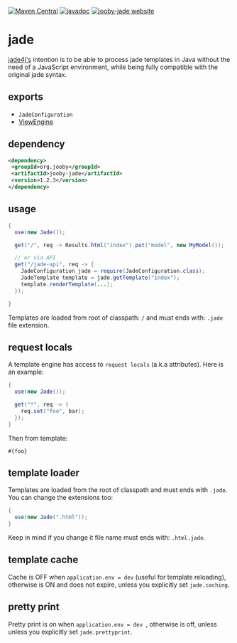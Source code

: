[![Maven Central](https://maven-badges.herokuapp.com/maven-central/org.jooby/jooby-jade/badge.svg)](https://maven-badges.herokuapp.com/maven-central/org.jooby/jooby-jade)
[![javadoc](https://javadoc.io/badge/org.jooby/jooby-jade.svg)](https://javadoc.io/doc/org.jooby/jooby-jade/1.2.3)
[![jooby-jade website](https://img.shields.io/badge/jooby-jade-brightgreen.svg)](http://jooby.org/doc/jade)
# jade

<a href="https://github.com/neuland/jade4j">jade4j's</a> intention is to be able to process jade templates in Java without the need of a JavaScript environment, while being fully compatible with the original jade syntax.

## exports

* ```JadeConfiguration```
* [ViewEngine](/apidocs/org/jooby/View.Engine.html)

## dependency

```xml
<dependency>
 <groupId>org.jooby</groupId>
 <artifactId>jooby-jade</artifactId>
 <version>1.2.3</version>
</dependency>
```

## usage

```java
{
  use(new Jade());

  get("/", req -> Results.html("index").put("model", new MyModel());

  // or via API
  get("/jade-api", req -> {
    JadeConfiguration jade = require(JadeConfiguration.class);
    JadeTemplate template = jade.getTemplate("index");
    template.renderTemplate(...);
  });

}
```

Templates are loaded from root of classpath: ```/``` and must ends with: ```.jade``` file extension.

## request locals

A template engine has access to ```request locals``` (a.k.a attributes). Here is an example:

```java
{
  use(new Jade());

  get("*", req -> {
    req.set("foo", bar);
  });
}
```


Then from template:

```
#{foo}
```

## template loader

Templates are loaded from the root of classpath and must ends with ```.jade```. You can change the extensions too:

```java
{
  use(new Jade(".html"));
}
```

Keep in mind if you change it file name must ends with: ```.html.jade```.

## template cache

Cache is OFF when ```application.env = dev``` (useful for template reloading), otherwise is ON and does not expire, unless you explicitly set ```jade.caching```.

## pretty print

Pretty print is on when ```application.env = dev ```, otherwise is off, unless unless you explicitly set ```jade.prettyprint```.
